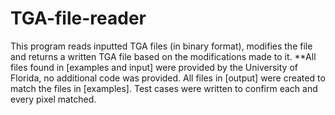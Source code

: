 # TGA-file-reader
This program reads inputted TGA files (in binary format), modifies the file and returns a written TGA file based on the modifications made to it. **All files found in [examples and input] were provided by the University of Florida, no additional code was provided. All files in [output] were created to match the files in [examples]. Test cases were written to confirm each and every pixel matched.
